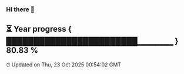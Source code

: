 ### Hi there 👋
⏳ Year progress { ████████████████████████▁▁▁▁▁▁ } 80.83 %
---
⏰ Updated on Thu, 23 Oct 2025 00:54:02 GMT

